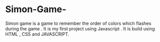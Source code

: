 # Simon-Game-
Simon game is a game to remember the order of colors which flashes during the game . It is my first project using Javascript . It is build using HTML , CSS and  JAVASCRIPT.
